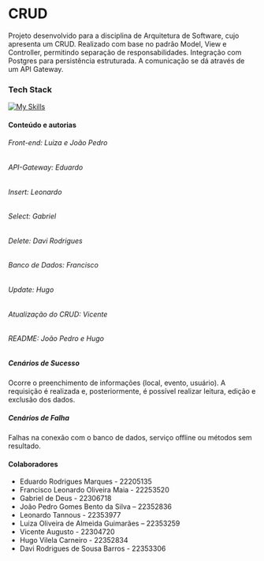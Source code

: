 
# CRUD

Projeto desenvolvido para a disciplina de Arquitetura de Software, cujo apresenta um CRUD.
Realizado com base no padrão Model, View e Controller, permitindo separação de responsabilidades. Integração com Postgres para persistência estruturada. A comunicação se dá através de um API Gateway.

### Tech Stack

[![My Skills](https://skillicons.dev/icons?i=ts,js,java,html)](https://skillicons.dev)

#### Conteúdo e autorias

###### Front-end: Luiza e João Pedro

###### API-Gateway: Eduardo

###### Insert: Leonardo

###### Select: Gabriel

###### Delete: Davi Rodrigues

###### Banco de Dados: Francisco

###### Update: Hugo

###### Atualização do CRUD: Vicente

###### README: João Pedro e Hugo

##### Cenários de Sucesso
Ocorre o preenchimento de informações (local, evento, usuário). A requisição é realizada e, posteriormente, é possível realizar leitura, edição e exclusão dos dados.
##### Cenários de Falha
Falhas na conexão com o banco de dados, serviço offline ou métodos sem resultado.

#### Colaboradores

- Eduardo Rodrigues Marques - 22205135 
- Francisco Leonardo Oliveira Maia - 22253520 
- Gabriel de Deus - 22306718 
- João Pedro Gomes Bento da Silva – 22352836 
- Leonardo Tannous - 22353977 
- Luiza Oliveira de Almeida Guimarães – 22353259 
- Vicente Augusto - 22304720 
- Hugo Vilela Carneiro - 22352834
- Davi Rodrigues de Sousa Barros - 22353306
